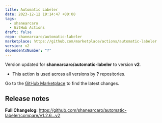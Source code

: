 ```yaml
---
title: Automatic Labeler
date: 2023-12-12 19:14:47 +00:00
tags:
  - shanearcaro
  - GitHub Actions
draft: false
repo: shanearcaro/automatic-labeler
marketplace: https://github.com/marketplace/actions/automatic-labeler
version: v2
dependentsNumber: "?"
---
```



Version updated for **shanearcaro/automatic-labeler** to version **v2**.
- This action is used across all versions by **?** repositories.

Go to the [GitHub Marketplace](https://github.com/marketplace/actions/automatic-labeler) to find the latest changes.

## Release notes

**Full Changelog**: https://github.com/shanearcaro/automatic-labeler/compare/v1.2.6...v2

